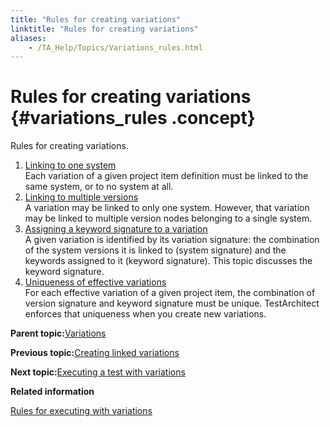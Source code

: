 ```yaml
--- 
title: "Rules for creating variations"
linktitle: "Rules for creating variations"
aliases: 
    - /TA_Help/Topics/Variations_rules.html
---
```

# Rules for creating variations {#variations_rules .concept}

Rules for creating variations.

1.  [Linking to one system](../../TA_Help/Topics/Variations_rules_1.html)  
Each variation of a given project item definition must be linked to the same system, or to no system at all.
2.  [Linking to multiple versions](../../TA_Help/Topics/Variations_rules_2.html)  
A variation may be linked to only one system. However, that variation may be linked to multiple version nodes belonging to a single system.
3.  [Assigning a keyword signature to a variation](../../TA_Help/Topics/Variations_rules_3.html)  
A given variation is identified by its variation signature: the combination of the system versions it is linked to \(system signature\) and the keywords assigned to it \(keyword signature\). This topic discusses the keyword signature.
4.  [Uniqueness of effective variations](../../TA_Help/Topics/Variations_rules_4.html)  
For each effective variation of a given project item, the combination of version signature and keyword signature must be unique. TestArchitect enforces that uniqueness when you create new variations.

**Parent topic:**[Variations](../../TA_Help/Topics/Variations.html)

**Previous topic:**[Creating linked variations](../../TA_Help/Topics/Variations_create_linked.html)

**Next topic:**[Executing a test with variations](../../TA_Help/Topics/Variations_executing.html)

**Related information**  


[Rules for executing with variations](../../TA_Help/Topics/Variations_rules_executing.html)

